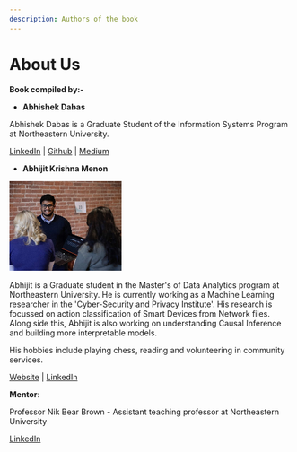 ```yaml
---
description: Authors of the book
---
```


# About Us

**Book compiled by:-**

* **Abhishek Dabas**

Abhishek Dabas is a Graduate Student of the Information Systems Program at Northeastern University. 

[LinkedIn](https://www.linkedin.com/in/adabhishek) \| [Github](https://github.com/abhishekdabas31
) \| [Medium](https://medium.com/@adabhishekdabas
)

* **Abhijit Krishna Menon**

![](.gitbook/assets/abhijit.png)

Abhijit is a Graduate student in the Master's of Data Analytics program at Northeastern University. He is currently working as a Machine Learning researcher in the 'Cyber-Security and Privacy Institute'. His research is focussed on action classification of Smart Devices from Network files. Along side this, Abhijit is also working on understanding Causal Inference and building more interpretable models.

His hobbies include playing chess, reading and volunteering in community services.

[Website](https://www.abhijitkmenon.com/) \| [LinkedIn](https://www.linkedin.com/in/abhijit-krishna-menon/)

**Mentor**:

Professor Nik Bear Brown - Assistant teaching professor at Northeastern University

[LinkedIn](https://www.linkedin.com/in/nikbearbrown/) 

